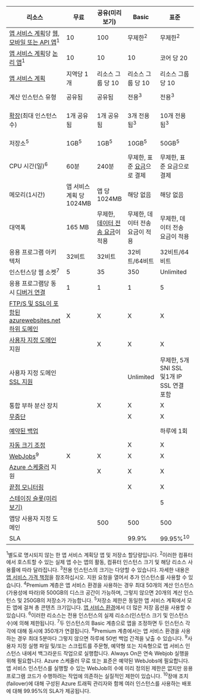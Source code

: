 리소스|무료|공유(미리 보기)|Basic|표준|Premium(미리 보기)</th>
---|---|---|---|---|---
[앱 서비스 계획](../articles/app-service/azure-web-sites-web-hosting-plans-in-depth-overview.md)당 [웹, 모바일 또는 API 앱](https://azure.microsoft.com/services/app-service/)<sup>1</sup>|10|100|무제한<sup>2</sup>|무제한<sup>2</sup>|무제한<sup>2</sup>
[앱 서비스 계획](../articles/app-service/azure-web-sites-web-hosting-plans-in-depth-overview.md)당 [논리 앱](https://azure.microsoft.com/services/app-service/logic/)</a><sup>1</sup>|10|10|10|코어 당 20|코어 당 20
[앱 서비스 계획](../articles/app-service/azure-web-sites-web-hosting-plans-in-depth-overview.md)|지역당 1개|리소스 그룹 당 10|리소스 그룹 당 10|리소스 그룹 당 10|리소스 그룹 당 10
계산 인스턴스 유형|공유됨|공유됨|전용<sup>3</sup>|전용<sup>3</sup>|전용<sup>3</sup></p>
[확장](../articles/app-service-web/web-sites-scale.md)(최대 인스턴스 수)|1개 공유됨|1개 공유됨|3개 전용됨<sup>3</sup>|10개 전용됨<sup>3</sup>|20개 전용됨(ASE에는 50개)<sup>3,4</sup>
저장소<sup>5</sup>|1GB<sup>5</sup>|1GB<sup>5</sup>|10GB<sup>5</sup>|50GB<sup>5</sup>|500GB<sup>4,5</sup></p>
CPU 시간(일)<sup>6</sup>|60분|240분|무제한, 표준 [요금](https://azure.microsoft.com/pricing/details/app-service/)으로 결제</a>|무제한, 표준 요금으로 결제|무제한, 표준 요금으로 결제
메모리(1시간)|앱 서비스 계획 당 1024MB|앱 당 1024MB|해당 없음|해당 없음|해당 없음
대역폭|165 MB|무제한, [데이터 전송 요금](https://azure.microsoft.com/pricing/details/data-transfers/)이 적용|무제한, 데이터 전송 요금이 적용|무제한, 데이터 전송 요금이 적용|무제한, 데이터 전송 요금이 적용
응용 프로그램 아키텍처|32비트|32비트|32비트/64비트|32비트/64비트|32비트/64비트
인스턴스당 웹 소켓<sup>7</sup>|5|35|350|Unlimited|Unlimited
응용 프로그램당 동시 [디버거 연결](../articles/app-service-web/web-sites-dotnet-troubleshoot-visual-studio.md)|1|1|1|5|5
[FTP/S 및 SSL이 포함된 azurewebsites.net 하위 도메인](../articles/app-service-web/web-sites-configure-ssl-certificate.md)|X|X|X|X|X
[사용자 지정 도메인](../articles/app-service-web/web-sites-custom-domain-name.md) 지원||X|X|X|X
사용자 지정 도메인 [SSL 지원](../articles/app-service-web/web-sites-configure-ssl-certificate.md)|||Unlimited|무제한, 5개 SNI SSL 및1개 IP SSL 연결 포함|무제한, 5개 SNI SSL 및1개 IP SSL 연결 포함
통합 부하 분산 장치||X|X|X|X
[무중단](../articles/app-service-web/web-sites-configure.md)|||X|X|X
[예약된 백업](../articles/app-service-web/web-sites-backup.md)||||하루에 1회|5분마다 1회<sup>8</sup>
[자동 크기 조정](../articles/app-service-web/web-sites-scale.md)|||X|X|X
[WebJobs](../articles/app-service-web/web-sites-create-web-jobs.md)<sup>9</sup>|X|X|X|X|X
[Azure 스케줄러](https://azure.microsoft.com/services/scheduler/) 지원||X|X|X|X
[끝점 모니터링](../articles/app-service-web/web-sites-monitor.md)|||X|X|X
[스테이징 슬롯(미리 보기)](../articles/app-service-web/web-sites-staged-publishing.md)||||5|20
앱당 사용자 지정 도메인</a>||500|500|500|500
SLA||<p>|99\.9%|99\.95%<sup>10</sup>|99\.95%<sup>10</sup>

<sup>1</sup>별도로 명시되지 않는 한 앱 서비스 계획당 앱 및 저장소 할당량입니다. <sup>2</sup>이러한 컴퓨터에서 호스트할 수 있는 실제 앱 수는 앱의 활동, 컴퓨터 인스턴스 크기 및 해당 리소스 사용률에 따라 달라집니다. <sup>3</sup>전용 인스턴스의 크기는 다양할 수 있습니다. 자세한 내용은 [앱 서비스 가격 책정](https://azure.microsoft.com/pricing/details/data-transfers/pricing/details/app-service/)을 참조하십시오. 지원 요청을 열어서 추가 인스턴스를 사용할 수 있습니다. <sup>4</sup>Premium 계층은 앱 서비스 환경을 사용하는 경우 최대 50개의 계산 인스턴스(가용성에 따라)와 500GB의 디스크 공간이 가능하며, 그렇지 않으면 20개의 계산 인스턴스 및 250GB의 저장소가 가능합니다. <sup>5</sup>저장소 제한은 동일한 앱 서비스 계획에서 모든 앱에 걸쳐 총 콘텐츠 크기입니다. [앱 서비스 환경](../articles/app-service-web/app-service-web-configure-an-app-service-environment.md#storage)에서 더 많은 저장 옵션을 사용할 수 있습니다. <sup>6</sup>이러한 리소스는 전용 인스턴스의 실제 리소스(인스턴스 크기 및 인스턴스 수)에 의해 제한됩니다. <sup>7</sup>두 인스턴스의 Basic 계층으로 앱을 조정하면 두 인스턴스 각각에 대해 동시에 350개가 연결됩니다. <sup>8</sup>Premium 계층에서는 앱 서비스 환경을 사용하는 경우 최대 5분마다 그렇지 않으면 하루에 50번 백업 간격을 낮출 수 있습니다. <sup>9</sup>사용자 지정 실행 파일 및/또는 스크립트를 주문형, 예약형 또는 지속형으로 앱 서비스 인스턴스 내에서 백그라운드 작업으로 실행합니다. Always On은 연속 Webjob 실행을 위해 필요합니다. Azure 스케줄러 무료 또는 표준은 예약된 WebJobs에 필요합니다. 앱 서비스 인스턴스를 실행할 수 있는 WebJob의 수에 미리 정의된 제한은 없지만 응용 프로그램 코드가 수행하려는 작업에 의존하는 실질적인 제한이 있습니다. <sup>10</sup>장애 조치(failover)에 대해 구성된 Azure 트래픽 관리자와 함께 여러 인스턴스를 사용하는 배포에 대해 99.95%의 SLA가 제공됩니다.

<!---HONumber=AcomDC_0525_2016-->